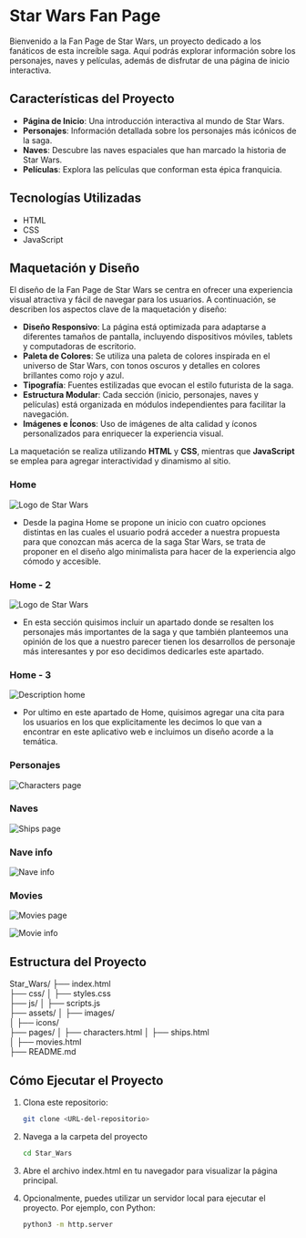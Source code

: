 # Star Wars Fan Page

Bienvenido a la Fan Page de Star Wars, un proyecto dedicado a los fanáticos de esta increíble saga. Aquí podrás explorar información sobre los personajes, naves y películas, además de disfrutar de una página de inicio interactiva.

## Características del Proyecto

- **Página de Inicio**: Una introducción interactiva al mundo de Star Wars.
- **Personajes**: Información detallada sobre los personajes más icónicos de la saga.
- **Naves**: Descubre las naves espaciales que han marcado la historia de Star Wars.
- **Películas**: Explora las películas que conforman esta épica franquicia.

## Tecnologías Utilizadas

- HTML
- CSS
- JavaScript

## Maquetación y Diseño

El diseño de la Fan Page de Star Wars se centra en ofrecer una experiencia visual atractiva y fácil de navegar para los usuarios. A continuación, se describen los aspectos clave de la maquetación y diseño:

- **Diseño Responsivo**: La página está optimizada para adaptarse a diferentes tamaños de pantalla, incluyendo dispositivos móviles, tablets y computadoras de escritorio.
- **Paleta de Colores**: Se utiliza una paleta de colores inspirada en el universo de Star Wars, con tonos oscuros y detalles en colores brillantes como rojo y azul.
- **Tipografía**: Fuentes estilizadas que evocan el estilo futurista de la saga.
- **Estructura Modular**: Cada sección (inicio, personajes, naves y películas) está organizada en módulos independientes para facilitar la navegación.
- **Imágenes e Íconos**: Uso de imágenes de alta calidad y íconos personalizados para enriquecer la experiencia visual.

La maquetación se realiza utilizando **HTML** y **CSS**, mientras que **JavaScript** se emplea para agregar interactividad y dinamismo al sitio.

### Home
![Logo de Star Wars](./Readme_images/Home-1.png "Home")
- Desde la pagina Home se propone un inicio con cuatro opciones distintas en las cuales el usuario podrá acceder a nuestra propuesta para que conozcan más acerca de la saga Star Wars, se trata de proponer en el diseño algo minimalista para hacer de la experiencia algo cómodo y accesible.
### Home - 2
![Logo de Star Wars](./Readme_images/best%20characters-2.png "Best characters")
- En esta sección quisimos incluir un apartado donde se resalten los personajes más importantes de la saga y que también planteemos una opinión de los que a nuestro parecer tienen los desarrollos de personaje más interesantes y por eso decidimos dedicarles este apartado.

### Home - 3
![Description home](./Readme_images/Description%20Home-3.png "Description home")
- Por ultimo en este apartado de Home, quisimos agregar una cita para los usuarios en los que explicitamente les decimos lo que van a encontrar en este aplicativo web e incluimos un diseño acorde a la temática.
### Personajes
![Characters page](./Readme_images/Characters%20page-4.png "Characters page")


### Naves
![Ships page](./Readme_images/ships%20page-6.png "Ships page")

### Nave info
![Nave info](./Readme_images/ship%20info-7.png "Nave info")

### Movies
![Movies page](./Readme_images/movies%20page-8.png "Movies page")

![Movie info](./Readme_images/movie%20info-9.png "Movie info")


## Estructura del Proyecto

Star_Wars/
├── index.html          
├── css/
│   ├── styles.css     
├── js/
│   ├── scripts.js      
├── assets/
│   ├── images/         
│   ├── icons/         
├── pages/
│   ├── characters.html 
│   ├── ships.html      
│   ├── movies.html     
├── README.md           

## Cómo Ejecutar el Proyecto

1. Clona este repositorio:
   ```bash
   git clone <URL-del-repositorio>

2. Navega a la carpeta del proyecto
   ```bash
   cd Star_Wars

3. Abre el archivo index.html en tu navegador para visualizar la página principal.

4. Opcionalmente, puedes utilizar un servidor local para ejecutar el proyecto. Por ejemplo, con Python:
   ```bash
   python3 -m http.server



